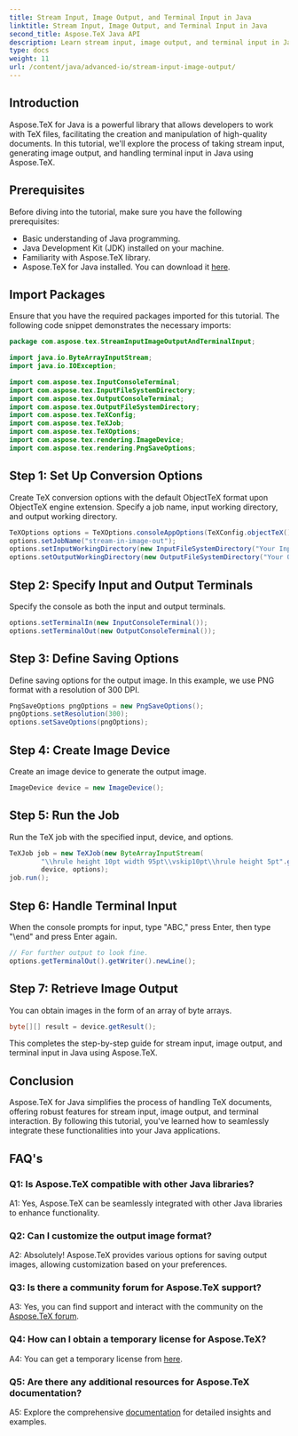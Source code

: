 ```yaml
---
title: Stream Input, Image Output, and Terminal Input in Java
linktitle: Stream Input, Image Output, and Terminal Input in Java
second_title: Aspose.TeX Java API
description: Learn stream input, image output, and terminal input in Java using Aspose.TeX. A comprehensive tutorial for seamless integration.
type: docs
weight: 11
url: /content/java/advanced-io/stream-input-image-output/
---
```

## Introduction

Aspose.TeX for Java is a powerful library that allows developers to work with TeX files, facilitating the creation and manipulation of high-quality documents. In this tutorial, we'll explore the process of taking stream input, generating image output, and handling terminal input in Java using Aspose.TeX.

## Prerequisites

Before diving into the tutorial, make sure you have the following prerequisites:

- Basic understanding of Java programming.
- Java Development Kit (JDK) installed on your machine.
- Familiarity with Aspose.TeX library.
- Aspose.TeX for Java installed. You can download it [here](https://releases.aspose.com/tex/java/).

## Import Packages

Ensure that you have the required packages imported for this tutorial. The following code snippet demonstrates the necessary imports:

```java
package com.aspose.tex.StreamInputImageOutputAndTerminalInput;

import java.io.ByteArrayInputStream;
import java.io.IOException;

import com.aspose.tex.InputConsoleTerminal;
import com.aspose.tex.InputFileSystemDirectory;
import com.aspose.tex.OutputConsoleTerminal;
import com.aspose.tex.OutputFileSystemDirectory;
import com.aspose.tex.TeXConfig;
import com.aspose.tex.TeXJob;
import com.aspose.tex.TeXOptions;
import com.aspose.tex.rendering.ImageDevice;
import com.aspose.tex.rendering.PngSaveOptions;
```

## Step 1: Set Up Conversion Options

Create TeX conversion options with the default ObjectTeX format upon ObjectTeX engine extension. Specify a job name, input working directory, and output working directory.

```java
TeXOptions options = TeXOptions.consoleAppOptions(TeXConfig.objectTeX());
options.setJobName("stream-in-image-out");
options.setInputWorkingDirectory(new InputFileSystemDirectory("Your Input Directory"));
options.setOutputWorkingDirectory(new OutputFileSystemDirectory("Your Output Directory"));
```

## Step 2: Specify Input and Output Terminals

Specify the console as both the input and output terminals.

```java
options.setTerminalIn(new InputConsoleTerminal());
options.setTerminalOut(new OutputConsoleTerminal());
```

## Step 3: Define Saving Options

Define saving options for the output image. In this example, we use PNG format with a resolution of 300 DPI.

```java
PngSaveOptions pngOptions = new PngSaveOptions();
pngOptions.setResolution(300);
options.setSaveOptions(pngOptions);
```

## Step 4: Create Image Device

Create an image device to generate the output image.

```java
ImageDevice device = new ImageDevice();
```

## Step 5: Run the Job

Run the TeX job with the specified input, device, and options.

```java
TeXJob job = new TeXJob(new ByteArrayInputStream(
        "\\hrule height 10pt width 95pt\\vskip10pt\\hrule height 5pt".getBytes("ASCII")),
        device, options);
job.run();
```

## Step 6: Handle Terminal Input

When the console prompts for input, type "ABC," press Enter, then type "\end" and press Enter again.

```java
// For further output to look fine.
options.getTerminalOut().getWriter().newLine();
```

## Step 7: Retrieve Image Output

You can obtain images in the form of an array of byte arrays.

```java
byte[][] result = device.getResult();
```

This completes the step-by-step guide for stream input, image output, and terminal input in Java using Aspose.TeX.

## Conclusion

Aspose.TeX for Java simplifies the process of handling TeX documents, offering robust features for stream input, image output, and terminal interaction. By following this tutorial, you've learned how to seamlessly integrate these functionalities into your Java applications.

## FAQ's

### Q1: Is Aspose.TeX compatible with other Java libraries?

A1: Yes, Aspose.TeX can be seamlessly integrated with other Java libraries to enhance functionality.

### Q2: Can I customize the output image format?

A2: Absolutely! Aspose.TeX provides various options for saving output images, allowing customization based on your preferences.

### Q3: Is there a community forum for Aspose.TeX support?

A3: Yes, you can find support and interact with the community on the [Aspose.TeX forum](https://forum.aspose.com/c/tex/47).

### Q4: How can I obtain a temporary license for Aspose.TeX?

A4: You can get a temporary license from [here](https://purchase.aspose.com/temporary-license/).

### Q5: Are there any additional resources for Aspose.TeX documentation?

A5: Explore the comprehensive [documentation](https://reference.aspose.com/tex/java/) for detailed insights and examples.